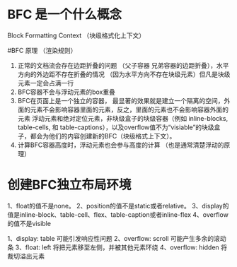 # BFC 是一个什么概念
Block Formatting Context （块级格式化上下文）

#BFC 原理 （渲染规则）
1. 正常的文档流会存在边距折叠的问题 （父子容器 兄弟容器的边距折叠），水平方向的外边距不存在折叠的情况 （因为水平方向不存在块级元素）但凡是块级元素一定会占满一行
2. BFC容器不会与浮动元素的box重叠
3. BFC在页面上是一个独立的容器， 最显著的效果就是建立一个隔离的空间，外面的元素不会影响容器里面的元素，反之，里面的元素也不会影响容器外面的元素
浮动元素和绝对定位元素，非块级盒子的块级容器（例如 inline-blocks, table-cells, 和 table-captions），以及overflow值不为“visiable”的块级盒子，都会为他们的内容创建新的BFC（块级格式上下文）。
4. 计算BFC容器高度时，浮动元素也会参与高度的计算 （也是通常清楚浮动的原理）

# 创建BFC独立布局环境
1、float的值不是none。
2、position的值不是static或者relative。
3、display的值是inline-block、table-cell、flex、table-caption或者inline-flex
4、overflow的值不是visible


1、display: table 可能引发响应性问题
2、overflow: scroll 可能产生多余的滚动条
3、float: left 将把元素移至左侧，并被其他元素环绕
4、overflow: hidden 将裁切溢出元素